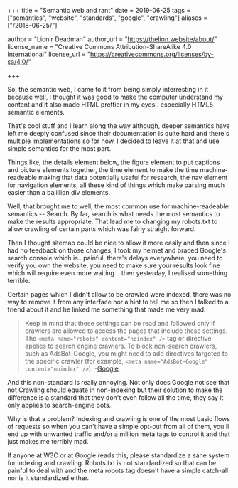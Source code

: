 +++
title = "Semantic web and rant"
date = 2019-06-25
tags = ["semantics", "website", "standards", "google", "crawling"]
aliases = ["/2018-06-25/"]

author = "Lionir Deadman"
author_url = "https://thelion.website/about/"
license_name = "Creative Commons Attribution-ShareAlike 4.0 International"
license_url = "https://creativecommons.org/licenses/by-sa/4.0/"
 
+++

So, the semantic web, I came to it from being simply interresting in it because well, I thought it was good to make the computer 
understand my content and it also made HTML prettier in my eyes.. especially HTML5 semantic elements.
<!--more-->
That's cool stuff and I learn along the way although, deeper semantics have left me deeply confused since their documentation is 
quite hard and there's multiple implementations so for now, I decided to leave it at that and use simple semantics for the most part.

Things like, the details element below, the figure element to put captions and picture elements together, the time element to make the 
time machine-readeable making that data potentially useful for research, the nav element for navigation elements, all these kind of things 
which make parsing much easier than a bajillion div elements.

Well, that brought me to well, the most common use for machine-readeable semantics -- Search. By far, search is what needs the most semantics 
to make the results appropriate. That lead me to changing my robots.txt to allow crawling of certain parts which was fairly straight forward.

Then I thought sitemap could be nice to allow it more easily and then since I had no feedback on those changes, I took my helmet and braced 
Google's search console which is.. painful, there's delays everywhere, you need to verify you own the website, you need to make sure your results 
look fine which will require even more waiting... then yesterday, I realised something terrible.

Certain pages which I didn't allow to be crawled were indexed, there was no way to remove it from any interface nor a hint to tell me so then 
I talked to a friend about it and he linked me something that made me very mad.

> Keep in mind that these settings can be read and followed only if crawlers are allowed to access the pages that include these settings. 
The `<meta name="robots" content="noindex" />` tag or directive applies to search engine crawlers. To block non-search crawlers, such as AdsBot-Google, 
you might need to add directives targeted to the specific crawler (for example, `<meta name="AdsBot-Google" content="noindex" />`). -[Google](https://developers.google.com/search/reference/robots_meta_tag)

And this non-standard is really annoying. Not only does Google not see that not Crawling should equate in non-indexing but their solution to make 
the difference is a standard that they don't even follow all the time, they say it only applies to search-engine bots.

Why is that a problem? Indexing and crawling is one of the most basic flows of requests so when you can't have a simple opt-out from all of them, 
you'll end up with unwanted traffic and/or a million meta tags to control it and that just makes me terribly mad.

If anyone at W3C or at Google reads this, please standardize a sane system for indexing and crawling. Robots.txt is not standardized so that can be painful 
to deal with and the meta robots tag doesn't have a simple catch-all nor is it standardized either.
